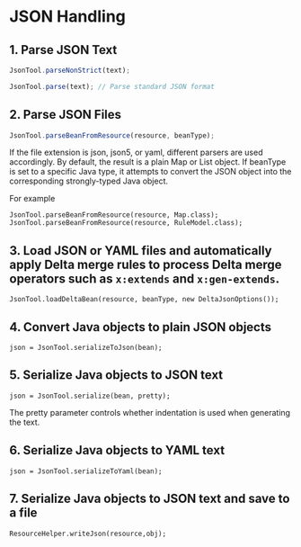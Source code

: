 # JSON Handling

## 1. Parse JSON Text

```javascript
JsonTool.parseNonStrict(text);

JsonTool.parse(text); // Parse standard JSON format

```

## 2. Parse JSON Files

```javascript
JsonTool.parseBeanFromResource(resource, beanType);
```

If the file extension is json, json5, or yaml, different parsers are used accordingly. By default, the result is a plain Map or List object. If beanType is set to a specific Java type, it attempts to convert the JSON object into the corresponding strongly-typed Java object.

For example

```
JsonTool.parseBeanFromResource(resource, Map.class);
JsonTool.parseBeanFromResource(resource, RuleModel.class);
```

## 3. Load JSON or YAML files and automatically apply Delta merge rules to process Delta merge operators such as `x:extends` and `x:gen-extends`.

```
JsonTool.loadDeltaBean(resource, beanType, new DeltaJsonOptions());
```

## 4. Convert Java objects to plain JSON objects

```
json = JsonTool.serializeToJson(bean);
```

## 5. Serialize Java objects to JSON text

```
json = JsonTool.serialize(bean, pretty);
```

The pretty parameter controls whether indentation is used when generating the text.

## 6. Serialize Java objects to YAML text

```
json = JsonTool.serializeToYaml(bean);
```

## 7. Serialize Java objects to JSON text and save to a file

```
ResourceHelper.writeJson(resource,obj);
```

<!-- SOURCE_MD5:cf7701191ba4f45f98956e84d7d11c92-->
